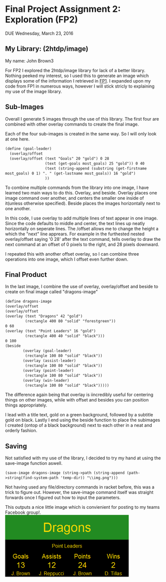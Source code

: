 # Final Project Assignment 2: Exploration (FP2)
DUE Wednesday, March 23, 2016

## My Library: (2htdp/image)
My name: John Brown3

For FP2 I explored the 2htdp/image library for lack of a better library. Nothing peeked my interest, so I used this to generate an image which displays some of the information I retrieved in [FP1](https://github.com/JDBJohnBrown/FP1). I expanded upon my code from FP1 in numerous ways, however I will stick stricly to explaining my use of the image library.


## Sub-Images
Overall I generate 5 images through the use of this library.
The first four are combined with other overlay commands to create the final image.

Each of the four sub-images is created in the same way. So I will only look at one here.
```
(define (goal-leader)
  (overlay/offset
  (overlay/offset (text "Goals" 20 "gold") 0 28
                  (text (get-goals most_goals) 25 "gold")) 0 40
                  (text (string-append (substring (get-firstname most_goals) 0 1) ". " (get-lastname most_goals)) 16 "gold")
                  ))
```

To combine multiple commands from the library into one image, I have learned two main ways to do this. Overlay, and beside.
Overlay places one image command over another, and centers the smaller one inside of it(unless otherwise specified). Beside places the images horizontally next to one another.

In this code, I use overlay to add multiple lines of text appear in one image. Since the code defaults to middle and center, the text lines up neatly horizontally on seperate lines.
The /offset allows me to change the height a which the "next" line apprears.
For example in the furthested nested overlay/offset saying '0 28' after the text command, tells overlay to draw the next command
at an offset of 0 pixels to the right, and 28 pixels downward.

I repeated this with another offset overlay, so I can combine three operations into one image, which I offset even further down.


## Final Product
In the last image, I combine the use of overlay, overlay/offset and beside to create on final image called "dragons-image"
```
(define dragons-image
(overlay/offset
(overlay/offset
(overlay (text "Dragons" 42 "gold")
         (rectangle 400 80 "solid" "forestgreen"))
0 60
(overlay (text "Point Leaders" 16 "gold")
         (rectangle 400 40 "solid" "black")))
0 100
(beside
        (overlay (goal-leader)
         (rectangle 100 80 "solid" "black"))
        (overlay (assist-leader)
         (rectangle 100 80 "solid" "black"))
        (overlay (point-leader)
         (rectangle 100 80 "solid" "black"))
        (overlay (win-leader)
         (rectangle 100 80 "solid" "black")))))
```
The difference again being that overlay is iincredibly useful for centering things on other images, while with offset and besides you can position things appropriately.

I lead with a title text, gold on a green background, followed by a subtitle gold on black.
Lastly I end using the beside function to place the subimages I created (ontop of a black background) next to each other in a neat and orderly fashion. 


## Saving
Not satisfied with my use of the library, I decided to try my hand at using the save-image function aswell.
```
(save-image dragons-image (string->path (string-append (path->string(find-system-path 'temp-dir)) "\\img.png")))
```
Not having used any file/directory commands in racket before, this was a trick to figure out.
However, the save-image command itself was straight forwards once I figured out how to input the parameters.

This outputs a nice little image which is convienient for posting to my teams Facebook group!.
![alt tag](https://github.com/JDBJohnBrown/FP2/blob/master/img.png)
